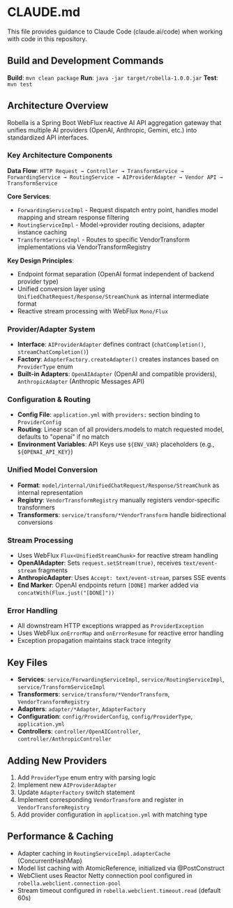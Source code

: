 # CLAUDE.md

This file provides guidance to Claude Code (claude.ai/code) when working with code in this repository.

## Build and Development Commands

**Build**: `mvn clean package`
**Run**: `java -jar target/robella-1.0.0.jar`
**Test**: `mvn test`

## Architecture Overview

Robella is a Spring Boot WebFlux reactive AI API aggregation gateway that unifies multiple AI providers (OpenAI, Anthropic, Gemini, etc.) into standardized API interfaces.

### Key Architecture Components

**Data Flow**: `HTTP Request → Controller → TransformService → ForwardingService → RoutingService → AIProviderAdapter → Vendor API → TransformService`

**Core Services**:
- `ForwardingServiceImpl` - Request dispatch entry point, handles model mapping and stream response filtering
- `RoutingServiceImpl` - Model→provider routing decisions, adapter instance caching
- `TransformServiceImpl` - Routes to specific VendorTransform implementations via VendorTransformRegistry

**Key Design Principles**:
- Endpoint format separation (OpenAI format independent of backend provider type)
- Unified conversion layer using `UnifiedChatRequest/Response/StreamChunk` as internal intermediate format
- Reactive stream processing with WebFlux `Mono/Flux`

### Provider/Adapter System
- **Interface**: `AIProviderAdapter` defines contract (`chatCompletion()`, `streamChatCompletion()`)
- **Factory**: `AdapterFactory.createAdapter()` creates instances based on `ProviderType` enum
- **Built-in Adapters**: `OpenAIAdapter` (OpenAI and compatible providers), `AnthropicAdapter` (Anthropic Messages API)

### Configuration & Routing
- **Config File**: `application.yml` with `providers:` section binding to `ProviderConfig`
- **Routing**: Linear scan of all providers.models to match requested model, defaults to "openai" if no match
- **Environment Variables**: API Keys use `${ENV_VAR}` placeholders (e.g., `${OPENAI_API_KEY}`)

### Unified Model Conversion
- **Format**: `model/internal/UnifiedChatRequest/Response/StreamChunk` as internal representation
- **Registry**: `VendorTransformRegistry` manually registers vendor-specific transformers
- **Transformers**: `service/transform/*VendorTransform` handle bidirectional conversions

### Stream Processing
- Uses WebFlux `Flux<UnifiedStreamChunk>` for reactive stream handling
- **OpenAIAdapter**: Sets `request.setStream(true)`, receives `text/event-stream` fragments
- **AnthropicAdapter**: Uses `Accept: text/event-stream`, parses SSE events
- **End Marker**: OpenAI endpoints return `[DONE]` marker added via `concatWith(Flux.just("[DONE]"))`

### Error Handling
- All downstream HTTP exceptions wrapped as `ProviderException`
- Uses WebFlux `onErrorMap` and `onErrorResume` for reactive error handling
- Exception propagation maintains stack trace integrity

## Key Files
- **Services**: `service/ForwardingServiceImpl`, `service/RoutingServiceImpl`, `service/TransformServiceImpl`
- **Transformers**: `service/transform/*VendorTransform`, `VendorTransformRegistry`
- **Adapters**: `adapter/*Adapter`, `AdapterFactory`
- **Configuration**: `config/ProviderConfig`, `config/ProviderType`, `application.yml`
- **Controllers**: `controller/OpenAIController`, `controller/AnthropicController`

## Adding New Providers
1. Add `ProviderType` enum entry with parsing logic
2. Implement new `AIProviderAdapter`
3. Update `AdapterFactory` switch statement
4. Implement corresponding `VendorTransform` and register in `VendorTransformRegistry`
5. Add provider configuration in `application.yml` with matching type

## Performance & Caching
- Adapter caching in `RoutingServiceImpl.adapterCache` (ConcurrentHashMap)
- Model list caching with AtomicReference, initialized via @PostConstruct
- WebClient uses Reactor Netty connection pool configured in `robella.webclient.connection-pool`
- Stream timeout configured in `robella.webclient.timeout.read` (default 60s)